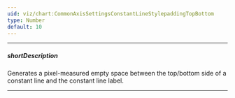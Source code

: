 ```yaml
---
uid: viz/chart:CommonAxisSettingsConstantLineStylepaddingTopBottom
type: Number
default: 10
---
```

---
##### shortDescription
Generates a pixel-measured empty space between the top/bottom side of a constant line and the constant line label.

---
<!--
This property depends on the **label**.**verticalAlignment** in the following way.

- **verticalAlignment** is *"top"* &rarr; padding applies to the top side of a constant line;       
- **verticalAlignment** is *"bottom"* &rarr; padding applies to the bottom side of a constant line;      
- **verticalAlignment** is *"center"* &rarr; padding is calculated automatically.

![DevExtreme HTML5 Charts ConstantLinePadding](/images/ChartJS/ConstantLinePaddingTopBottom.png)

#####See Also#####
- **argumentAxis**.**constantLineStyle**.**label**.[verticalAlignment](/api-reference/10%20UI%20Components/dxChart/1%20Configuration/argumentAxis/constantLineStyle/label/verticalAlignment.md '/Documentation/ApiReference/UI_Components/dxChart/Configuration/argumentAxis/constantLineStyle/label/#verticalAlignment') - aligns constant line labels in the vertical direction. Applies to the constant lines belonging to the argument axis.
- **valueAxis**.**constantLineStyle**.**label**.[verticalAlignment](/api-reference/10%20UI%20Components/dxChart/1%20Configuration/valueAxis/constantLineStyle/label/verticalAlignment.md '/Documentation/ApiReference/UI_Components/dxChart/Configuration/valueAxis/constantLineStyle/label/#verticalAlignment') - aligns constant line labels in the vertical direction. Applies to the constant lines belonging to the value axis.
-->